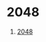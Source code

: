 # 2048
<ol>
    <li><a href='http://htmlpreview.github.io/?https://github.com/maxw2/webGame/blob/master/2048/index.html'>2048
    </li>
</ol>